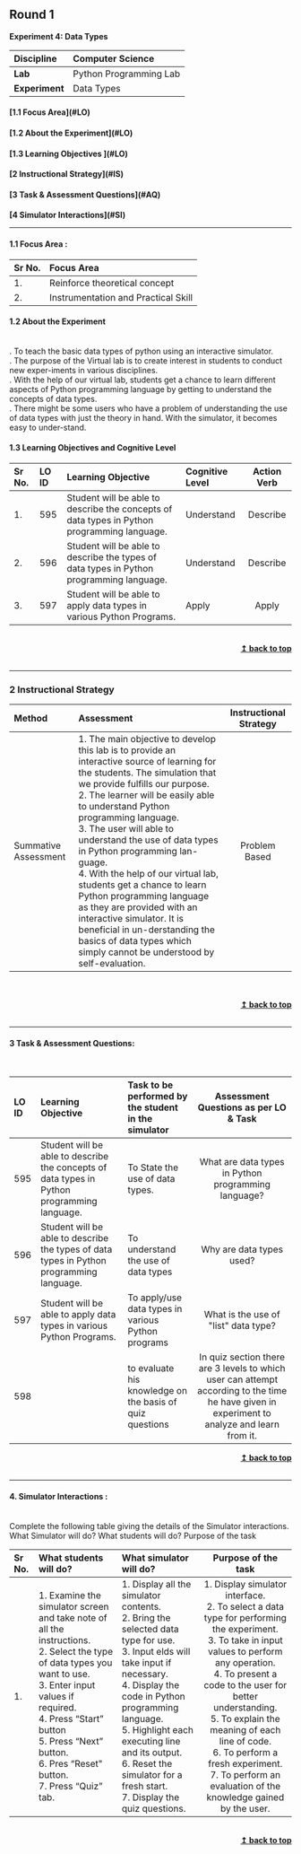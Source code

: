 ## Round 1
<p align="center">

<b> Experiment 4: Data Types </b> <a name="top"></a> <br>
</p>

<b>Discipline | </b> Computer Science
:--|:--|
<b> Lab</b> | Python Programming Lab
<b> Experiment</b>| Data Types


<h4> [1.1 Focus Area](#LO)
<h4> [1.2 About the Experiment](#LO)
<h4> [1.3 Learning Objectives ](#LO)
<h4> [2 Instructional Strategy](#IS)
<h4> [3 Task & Assessment Questions](#AQ)
<h4> [4 Simulator Interactions](#SI)
<hr>

<a name="LO"></a>

#### 1.1 Focus Area : 
Sr No. |  Focus Area
:--|:--|
1. | Reinforce theoretical concept
2. | Instrumentation and Practical Skill

#### 1.2 About the Experiment
<br/>
. To teach the basic data types of python using an interactive simulator.<br>
. The purpose of the Virtual lab is to create interest in students to conduct new exper-iments in various disciplines.<br>
. With the help of our virtual lab, students get a chance to learn different aspects of Python programming language by getting to understand the concepts of data types.<br>
. There might be some users who have a problem of understanding the use of data types with just the theory in hand. With the simulator, it becomes easy to under-stand.<br>


#### 1.3 Learning Objectives and Cognitive Level


Sr No. | LO ID |   Learning Objective  | Cognitive Level | Action Verb
:--|:--|:--|:--|:-:
1.| 595 | Student will be able to describe the concepts of data types in Python programming language. | Understand | Describe
2.| 596 | Student will be able to describe the types of data types in Python programming language. | Understand | Describe
3.| 597 | Student will be able to apply data types in various Python Programs. | Apply | Apply

<br/>
<div align="right">
    <b><a href="#top">↥ back to top</a></b>
</div>
<br/>
<hr>
<a name="IS"></a>
<h3> 2 Instructional Strategy</h3>

Method  | Assessment | Instructional Strategy
:--|:--|:-:
Summative Assessment | 1. The main objective to develop this lab is to provide an interactive source of learning for the students. The simulation that we provide fulfills our purpose.<br>2. The learner will be easily able to understand Python programming language.<br>3. The user will able to understand the use of data types in Python programming lan-guage.<br>4. With the help of our virtual lab, students get a chance to learn Python programming language as they are provided with an interactive simulator. It is beneficial in un-derstanding the basics of data types which simply cannot be understood by self-evaluation.<br> | Problem Based
<br>
 <div align="justify">
  
<br/>
<div align="right">
    <b><a href="#top">↥ back to top</a></b>
</div>
<br/>
<hr>

<a name="AQ"></a>

#### 3 Task & Assessment Questions:
<br>

LO ID |    Learning Objective  | Task to be performed by <br> the student  in the simulator | Assessment Questions as per LO & Task
:--|:--|:--|:-:
595 |  Student will be able to describe the concepts of data types in Python programming language. | To State the use of data types. | What are data types in Python programming language?
596 | Student will be able to describe the types of data types in Python programming language. | To understand the use of data types | Why are data types used?
597 | Student will be able to apply data types in various Python Programs.  | To apply/use data types in various Python programs | What is the use of "list" data type?
598 | | to evaluate his knowledge on the basis of quiz questions |  In quiz section there are 3 levels to which user can attempt according to the time he have given in experiment to analyze and learn from it.
<div align="right">
    <b><a href="#top">↥ back to top</a></b>
</div>
<br/>
<hr>

<a name="AQ"></a>
#### 4. Simulator Interactions :

<br>
Complete the following table giving the details of the Simulator interactions.<br>
What Simulator will do? What students will do? Purpose of the task

<br>

Sr No. |	What students will do?	|  What simulator will do? | Purpose of the task
:--|:--|:--|:-:
1.| 1.  Examine the simulator screen and take note of all the instructions. <br>2.  Select the type of data types you want to use. <br> 3.  Enter input values if required. <br>4. Press “Start” button <br>5. Press “Next” button. <br>6. Pres “Reset" button.<br> 7. Press “Quiz” tab. | 1.  Display all the simulator contents.<br>2.  Bring the selected data type for use.<br>3. Input elds will take input if necessary.<br>4.  Display the code in Python programming language.<br> 5.  Highlight each executing line and its output.<br> 6. Reset the simulator for a fresh start.<br>7.  Display the quiz questions. | 1.  Display simulator interface.<br> 2.  To select a data type for performing the experiment.<br>3.  To take in input values to perform any operation.<br>4. To present a code to the user for better understanding. <br>5.  To explain the meaning of each line of code.<br>6. To perform a fresh experiment.<br>7.  To perform an evaluation of the knowledge gained by the user.



 <br/>
<div align="right">
    <b><a href="#top">↥ back to top</a></b>
</div>
<br/>